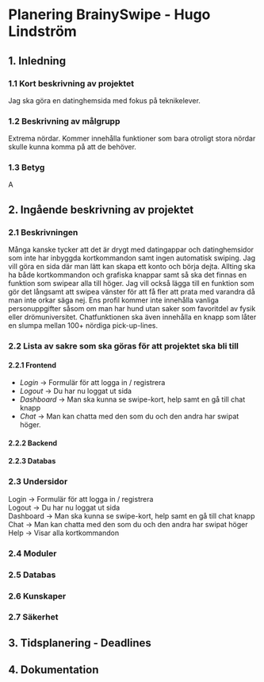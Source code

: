 # Planering BrainySwipe - Hugo Lindström

## 1. Inledning

### 1.1 Kort beskrivning av projektet
Jag ska göra en datinghemsida med fokus på teknikelever.

### 1.2 Beskrivning av målgrupp
Extrema nördar. Kommer innehålla funktioner som bara otroligt stora nördar skulle kunna komma på att de behöver.

### 1.3 Betyg
A

## 2. Ingående beskrivning av projektet
### 2.1 Beskrivningen
Många kanske tycker att det är drygt med datingappar och datinghemsidor som inte har inbyggda kortkommandon samt ingen automatisk swiping. 
Jag vill göra en sida där man lätt kan skapa ett konto och börja dejta. Allting ska ha både kortkommandon och grafiska knappar samt så ska det finnas
en funktion som swipear alla till höger. Jag vill också lägga till en funktion som gör det långsamt att swipea vänster för att få fler att 
prata med varandra då man inte orkar säga nej. Ens profil kommer inte innehålla vanliga personuppgifter såsom om man har hund utan saker som 
favoritdel av fysik eller drömuniversitet. Chatfunktionen ska även innehålla en knapp som låter en slumpa mellan 100+ nördiga pick-up-lines.

### 2.2 Lista av sakre som ska göras för att projektet ska bli till
#### 2.2.1 Frontend
* *Login* -> Formulär för att logga in / registrera<br>
* *Logout* -> Du har nu loggat ut sida<br>
* *Dashboard* -> Man ska kunna se swipe-kort, help samt en gå till chat knapp<br>
* *Chat* -> Man kan chatta med den som du och den andra har swipat höger.

#### 2.2.2 Backend

#### 2.2.3 Databas

### 2.3 Undersidor
Login -> Formulär för att logga in / registrera<br>
Logout -> Du har nu loggat ut sida<br>
Dashboard -> Man ska kunna se swipe-kort, help samt en gå till chat knapp<br>
Chat -> Man kan chatta med den som du och den andra har swipat höger<br>
Help -> Visar alla kortkommandon

### 2.4 Moduler

### 2.5 Databas

### 2.6 Kunskaper

### 2.7 Säkerhet

## 3. Tidsplanering - Deadlines

## 4. Dokumentation
